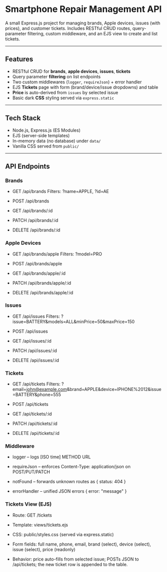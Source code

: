 # Smartphone Repair Management API 

A small Express.js project for managing brands, Apple devices, issues (with prices), and customer tickets. Includes RESTful CRUD routes, query-parameter filtering, custom middleware, and an EJS view to create and list tickets.

---

## Features

- RESTful CRUD for **brands**, **apple devices**, **issues**, **tickets**
- Query parameter **filtering** on list endpoints
- Two custom middlewares (`logger`, `requireJson`) + error handler
- EJS **Tickets** page with form (brand/device/issue dropdowns) and table
- **Price** is auto-derived from `issues` by selected issue
- Basic dark **CSS** styling served via `express.static`

---

## Tech Stack

- Node.js, Express.js (ES Modules)
- EJS (server-side templates)
- In-memory data (no database) under `data/`
- Vanilla CSS served from `public/`

---

## API Endpoints

### Brands

- GET /api/brands
  Filters: ?name=APPLE, ?id=AE

- POST /api/brands

- GET /api/brands/:id

- PATCH /api/brands/:id

- DELETE /api/brands/:id

### Apple Devices

- GET /api/brands/apple
  Filters: ?model=PRO

- POST /api/brands/apple

- GET /api/brands/apple/:id

- PATCH /api/brands/apple/:id

- DELETE /api/brands/apple/:id

### Issues

- GET /api/issues
  Filters: ?issue=BATTERY&models=ALL&minPrice=50&maxPrice=150

- POST /api/issues

- GET /api/issues/:id

- PATCH /api/issues/:id

- DELETE /api/issues/:id

### Tickets

- GET /api/tickets
  Filters: ?email=john@example.com&brand=APPLE&device=IPHONE%2012&issue=BATTERY&phone=555

- POST /api/tickets

- GET /api/tickets/:id

- PATCH /api/tickets/:id

- DELETE /api/tickets/:id

### Middleware

- logger – logs [ISO time] METHOD URL

- requireJson – enforces Content-Type: application/json on POST/PUT/PATCH

- notFound – forwards unknown routes as { status: 404 }

- errorHandler – unified JSON errors { error: "message" }

### Tickets View (EJS)

- Route: GET /tickets

- Template: views/tickets.ejs

- CSS: public/styles.css (served via express.static)

- Form fields: full name, phone, email, brand (select), device (select), issue (select), price (readonly)

- Behavior: price auto-fills from selected issue; POSTs JSON to /api/tickets; the new ticket row is appended to the table.
